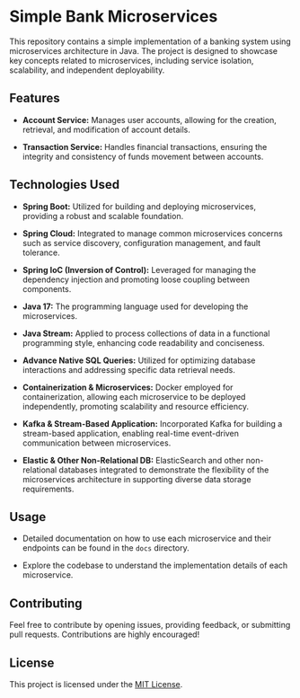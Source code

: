 # Simple Bank Microservices

This repository contains a simple implementation of a banking system using microservices architecture in Java. The project is designed to showcase key concepts related to microservices, including service isolation, scalability, and independent deployability.

## Features

- **Account Service:** Manages user accounts, allowing for the creation, retrieval, and modification of account details.

- **Transaction Service:** Handles financial transactions, ensuring the integrity and consistency of funds movement between accounts.


## Technologies Used

- **Spring Boot:** Utilized for building and deploying microservices, providing a robust and scalable foundation.

- **Spring Cloud:** Integrated to manage common microservices concerns such as service discovery, configuration management, and fault tolerance.

- **Spring IoC (Inversion of Control):** Leveraged for managing the dependency injection and promoting loose coupling between components.

- **Java 17:** The programming language used for developing the microservices.

- **Java Stream:** Applied to process collections of data in a functional programming style, enhancing code readability and conciseness.

- **Advance Native SQL Queries:** Utilized for optimizing database interactions and addressing specific data retrieval needs.

- **Containerization & Microservices:** Docker employed for containerization, allowing each microservice to be deployed independently, promoting scalability and resource efficiency.

- **Kafka & Stream-Based Application:** Incorporated Kafka for building a stream-based application, enabling real-time event-driven communication between microservices.

- **Elastic & Other Non-Relational DB:** ElasticSearch and other non-relational databases integrated to demonstrate the flexibility of the microservices architecture in supporting diverse data storage requirements.


## Usage

- Detailed documentation on how to use each microservice and their endpoints can be found in the `docs` directory.

- Explore the codebase to understand the implementation details of each microservice.

## Contributing

Feel free to contribute by opening issues, providing feedback, or submitting pull requests. Contributions are highly encouraged!

## License

This project is licensed under the [MIT License](LICENSE).
